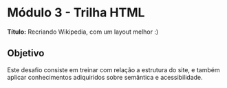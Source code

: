 # Módulo 3 - Trilha HTML

**Título:** Recriando Wikipedia, com um layout melhor :)

## Objetivo
Este desafio consiste em treinar com relação a estrutura do site, e também aplicar conhecimentos adiquiridos sobre semântica e acessibilidade.

